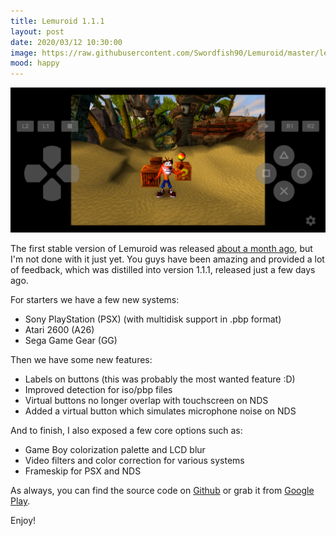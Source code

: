 ```yaml
---
title: Lemuroid 1.1.1
layout: post
date: 2020/03/12 10:30:00
image: https://raw.githubusercontent.com/Swordfish90/Lemuroid/master/lemuroid-app/icon/lemuroid_web.png
mood: happy
---
```


![screenshot](/assets/images/2020-03-12-lemuroid-1-1-1.jpg)

The first stable version of Lemuroid was released [about a month ago](https://swordfish90.github.io/welcome-lemuroid.html), but I'm not done with it just yet. You guys have been amazing and provided a lot of feedback, which was distilled into version 1.1.1, released just a few days ago.

For starters we have a few new systems:

* Sony PlayStation (PSX) (with multidisk support in .pbp format)
* Atari 2600 (A26)
* Sega Game Gear (GG)


Then we have some new features:
* Labels on buttons (this was probably the most wanted feature :D)
* Improved detection for iso/pbp files
* Virtual buttons no longer overlap with touchscreen on NDS
* Added a virtual button which simulates microphone noise on NDS


And to finish, I also exposed a few core options such as:
* Game Boy colorization palette and LCD blur
* Video filters and color correction for various systems
* Frameskip for PSX and NDS


As always, you can find the source code on [Github](https://github.com/Swordfish90/Lemuroid) or grab it from [Google Play](https://play.google.com/store/apps/details?id=com.swordfish.lemuroid).

Enjoy!
